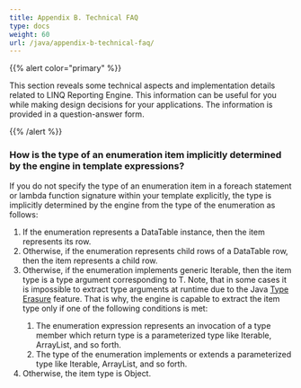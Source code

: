 ```yaml
---
title: Appendix B. Technical FAQ
type: docs
weight: 60
url: /java/appendix-b-technical-faq/
---
```


{{% alert color="primary" %}} 

This section reveals some technical aspects and implementation details related to LINQ Reporting Engine. This information can be useful for you while making design decisions for your applications. The information is provided in a question-answer form.

{{% /alert %}} 
### **How is the type of an enumeration item implicitly determined by the engine in template expressions?**
If you do not specify the type of an enumeration item in a foreach statement or lambda function signature within your template explicitly, the type is implicitly determined by the engine from the type of the enumeration as follows:

1. If the enumeration represents a DataTable instance, then the item represents its row.
1. Otherwise, if the enumeration represents child rows of a DataTable row, then the item represents a child row.
1. Otherwise, if the enumeration implements generic Iterable<T>, then the item type is a type argument corresponding to T. Note, that in some cases it is impossible to extract type arguments at runtime due to the Java [Type Erasure](http://docs.oracle.com/javase/tutorial/java/generics/erasure.html) feature. That is why, the engine is capable to extract the item type only if one of the following conditions is met: 
   1. The enumeration expression represents an invocation of a type member which return type is a parameterized type like Iterable<String>, ArrayList<Integer>, and so forth.
   1. The type of the enumeration implements or extends a parameterized type like Iterable<String>, ArrayList<Integer>, and so forth.
1. Otherwise, the item type is Object.
